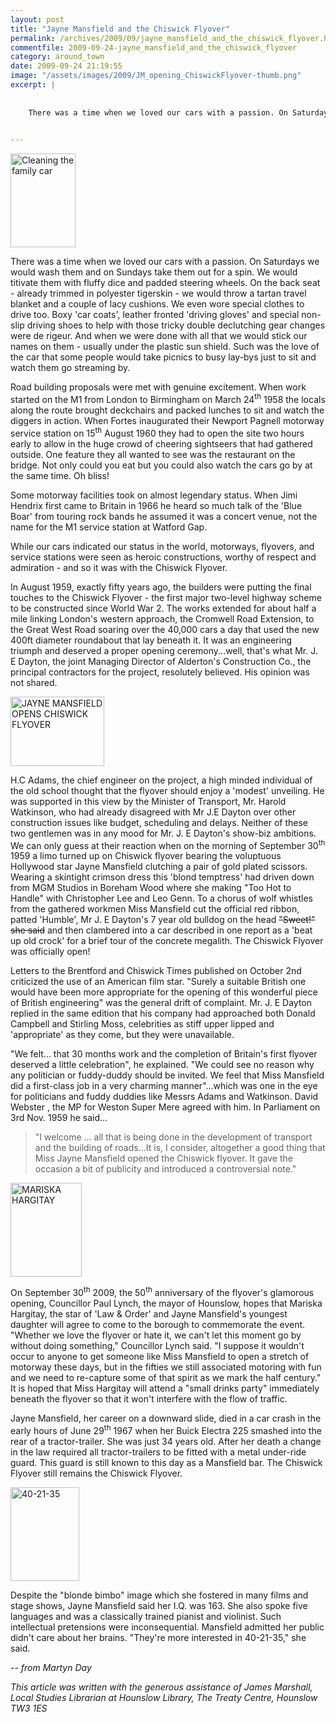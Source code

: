 ```yaml
---
layout: post
title: "Jayne Mansfield and the Chiswick Flyover"
permalink: /archives/2009/09/jayne_mansfield_and_the_chiswick_flyover.html
commentfile: 2009-09-24-jayne_mansfield_and_the_chiswick_flyover
category: around_town
date: 2009-09-24 21:19:55
image: "/assets/images/2009/JM_opening_ChiswickFlyover-thumb.png"
excerpt: |
    
    
    There was a time when we loved our cars with a passion. On Saturdays we would wash them and on Sundays take them out for a spin. We would titivate them with fluffy dice and padded steering wheels. On the back seat - already trimmed in polyester tigerskin - we would throw a tartan travel blanket and a couple of lacy cushions.  We even wore special clothes to drive too. Boxy 'car coats', leather fronted 'driving gloves' and special non-slip driving shoes to help with those tricky double declutching gear changes were de rigeur. And when we were done with all that we would stick our names on them - usually under the plastic sun shield. Such was the love of the car that some people would take picnics to busy lay-bys just to sit and watch them go streaming by.
    

---
```


<a href="/assets/images/2009/cleaning_car.jpg"><img src="/assets/images/2009/cleaning_car-thumb.jpg" width="104" height="150" alt="Cleaning the family car" class="photo right" /></a>

There was a time when we loved our cars with a passion. On Saturdays we would wash them and on Sundays take them out for a spin. We would titivate them with fluffy dice and padded steering wheels. On the back seat - already trimmed in polyester tigerskin - we would throw a tartan travel blanket and a couple of lacy cushions. We even wore special clothes to drive too. Boxy 'car coats', leather fronted 'driving gloves' and special non-slip driving shoes to help with those tricky double declutching gear changes were de rigeur. And when we were done with all that we would stick our names on them - usually under the plastic sun shield. Such was the love of the car that some people would take picnics to busy lay-bys just to sit and watch them go streaming by.

Road building proposals were met with genuine excitement. When work started on the M1 from London to Birmingham on March 24<sup>th</sup> 1958 the locals along the route brought deckchairs and packed lunches to sit and watch the diggers in action. When Fortes inaugurated their Newport Pagnell motorway service station on 15<sup>th</sup> August 1960 they had to open the site two hours early to allow in the huge crowd of cheering sightseers that had gathered outside. One feature they all wanted to see was the restaurant on the bridge. Not only could you eat but you could also watch the cars go by at the same time. Oh bliss!

Some motorway facilities took on almost legendary status. When Jimi Hendrix first came to Britain in 1966 he heard so much talk of the 'Blue Boar' from touring rock bands he assumed it was a concert venue, not the name for the M1 service station at Watford Gap.

While our cars indicated our status in the world, motorways, flyovers, and service stations were seen as heroic constructions, worthy of respect and admiration - and so it was with the Chiswick Flyover.

In August 1959, exactly fifty years ago, the builders were putting the final touches to the Chiswick Flyover - the first major two-level highway scheme to be constructed since World War 2. The works extended for about half a mile linking London's western approach, the Cromwell Road Extension, to the Great West Road soaring over the 40,000 cars a day that used the new 400ft diameter roundabout that lay beneath it. It was an engineering triumph and deserved a proper opening ceremony...well, that's what Mr. J. E Dayton, the joint Managing Director of Alderton's Construction Co., the principal contractors for the project, resolutely believed. His opinion was not shared.

<a href="/assets/images/2009/JM_opening_ChiswickFlyover.png"><img src="/assets/images/2009/JM_opening_ChiswickFlyover-thumb.png" width="150" height="111" alt="JAYNE MANSFIELD OPENS CHISWICK FLYOVER" class="photo right" /></a>

H.C Adams, the chief engineer on the project, a high minded individual of the old school thought that the flyover should enjoy a 'modest' unveiling. He was supported in this view by the Minister of Transport, Mr. Harold Watkinson, who had already disagreed with Mr J.E Dayton over other construction issues like budget, scheduling and delays. Neither of these two gentlemen was in any mood for Mr. J. E Dayton's show-biz ambitions. We can only guess at their reaction when on the morning of September 30<sup>th</sup> 1959 a limo turned up on Chiswick flyover bearing the voluptuous Hollywood star Jayne Mansfield clutching a pair of gold plated scissors. Wearing a skintight crimson dress this 'blond temptress' had driven down from MGM Studios in Boreham Wood where she making "Too Hot to Handle" with Christopher Lee and Leo Genn. To a chorus of wolf whistles from the gathered workmen Miss Mansfield cut the official red ribbon, patted 'Humble', Mr J. E Dayton's 7 year old bulldog on the head ~~"Sweet!" she said~~ and then clambered into a car described in one report as a 'beat up old crock' for a brief tour of the concrete megalith. The Chiswick Flyover was officially open!

Letters to the Brentford and Chiswick Times published on October 2nd criticized the use of an American film star. "Surely a suitable British one would have been more appropriate for the opening of this wonderful piece of British engineering" was the general drift of complaint. Mr. J. E Dayton replied in the same edition that his company had approached both Donald Campbell and Stirling Moss, celebrities as stiff upper lipped and 'appropriate' as they come, but they were unavailable.

"We felt... that 30 months work and the completion of Britain's first flyover deserved a little celebration", he explained. "We could see no reason why any politician or fuddy-duddy should be invited. We feel that Miss Mansfield did a first-class job in a very charming manner"...which was one in the eye for politicians and fuddy duddies like Messrs Adams and Watkinson. David Webster , the MP for Weston Super Mere agreed with him. In Parliament on 3rd Nov. 1959 he said...

> "I welcome ... all that is being done in the development of transport and the building of roads...It is, I consider, altogether a good thing that Miss Jayne Mansfield opened the Chiswick flyover. It gave the occasion a bit of publicity and introduced a controversial note."

<a href="/assets/images/2009/mariska.png"><img src="/assets/images/2009/mariska-thumb.png" width="114" height="150" alt="MARISKA HARGITAY" class="photo right" /></a>

On September 30<sup>th</sup> 2009, the 50<sup>th</sup> anniversary of the flyover's glamorous opening, Councillor Paul Lynch, the mayor of Hounslow, hopes that Mariska Hargitay, the star of 'Law & Order' and Jayne Mansfield's youngest daughter will agree to come to the borough to commemorate the event. "Whether we love the flyover or hate it, we can't let this moment go by without doing something," Councillor Lynch said. "I suppose it wouldn't occur to anyone to get someone like Miss Mansfield to open a stretch of motorway these days, but in the fifties we still associated motoring with fun and we need to re-capture some of that spirit as we mark the half century." It is hoped that Miss Hargitay will attend a "small drinks party" immediately beneath the flyover so that it won't interfere with the flow of traffic.

Jayne Mansfield, her career on a downward slide, died in a car crash in the early hours of June 29<sup>th</sup> 1967 when her Buick Electra 225 smashed into the rear of a tractor-trailer. She was just 34 years old. After her death a change in the law required all tractor-trailers to be fitted with a metal under-ride guard. This guard is still known to this day as a Mansfield bar. The Chiswick Flyover still remains the Chiswick Flyover.

<div markdown="1" class="box">
<a href="/assets/images/2009/jayne_mansfield.png"><img src="/assets/images/2009/jayne_mansfield-thumb.png" width="110" height="150" alt="40-21-35" class="photo left" /></a>

Despite the "blonde bimbo" image which she fostered in many films and stage shows, Jayne Mansfield said her I.Q. was 163. She also spoke five languages and was a classically trained pianist and violinist. Such intellectual pretensions were inconsequential. Mansfield admitted her public didn't care about her brains. "They're more interested in 40-21-35," she said.

</div>
<cite>-- from Martyn Day</cite>

*This article was written with the generous assistance of James Marshall, Local Studies Librarian at Hounslow Library, The Treaty Centre, Hounslow TW3 1ES*
